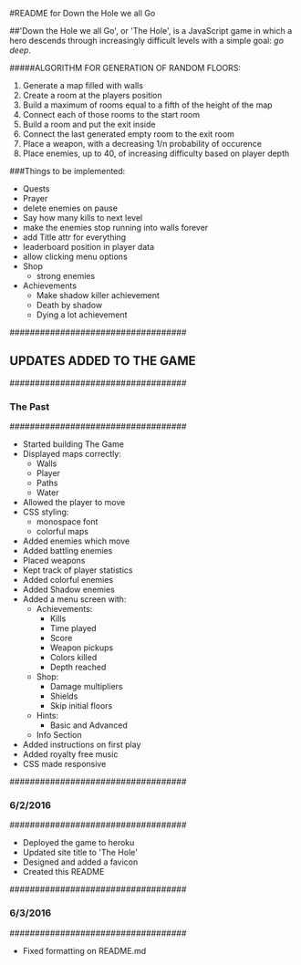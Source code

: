 #README for Down the Hole we all Go

##'Down the Hole we all Go', or 'The Hole', is a JavaScript game in which a hero descends through increasingly difficult levels with a simple goal: _go deep_.

#####ALGORITHM FOR GENERATION OF RANDOM FLOORS:
1. Generate a map filled with walls
2. Create a room at the players position
3. Build a maximum of rooms equal to a fifth of the height of the map
4. Connect each of those rooms to the start room
5. Build a room and put the exit inside
6. Connect the last generated empty room to the exit room
7. Place a weapon, with a decreasing 1/n probability of occurence
8. Place enemies, up to 40, of increasing difficulty based on player depth

###Things to be implemented:
- Quests
- Prayer
- delete enemies on pause
- Say how many kills to next level
- make the enemies stop running into walls forever
- add Title attr for everything
- leaderboard position in player data
- allow clicking menu options
- Shop
	- strong enemies
- Achievements
	- Make shadow killer achievement
	- Death by shadow
	- Dying a lot achievement

###################################
## UPDATES ADDED TO THE GAME ######
###################################
### The Past ######################
###################################
- Started building The Game
- Displayed maps correctly:
  - Walls
  - Player
  - Paths
  - Water
- Allowed the player to move
- CSS styling:
  - monospace font
  - colorful maps
- Added enemies which move
- Added battling enemies
- Placed weapons
- Kept track of player statistics
- Added colorful enemies
- Added Shadow enemies
- Added a menu screen with:
  - Achievements:
    - Kills
    - Time played
	- Score
	- Weapon pickups
	- Colors killed
	- Depth reached
  - Shop:
	- Damage multipliers
	- Shields
	- Skip initial floors
  - Hints:
	- Basic and Advanced
  - Info Section
- Added instructions on first play
- Added royalty free music
- CSS made responsive

###################################
### 6/2/2016 ######################
###################################
- Deployed the game to heroku
- Updated site title to 'The Hole'
- Designed and added a favicon 
- Created this README

###################################
### 6/3/2016 ######################
###################################
- Fixed formatting on README.md